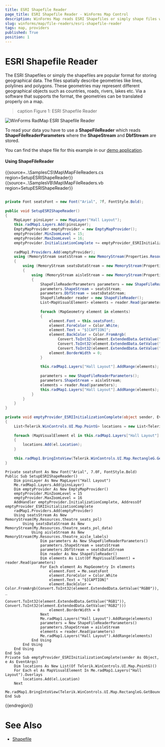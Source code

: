 ```yaml
---
title: ESRI Shapefile Reader
page_title: ESRI Shapefile Reader - WinForms Map Control
description: WinForms Map reads ESRI Shapefiles or simply shape files which are popular format for storing geographical data.
slug: winforms/map/file-readers/esri-shapefile-reader
tags: map, providers
published: True
position: 1 
---
```


# ESRI Shapefile Reader

The ESRI Shapefiles or simply the shapefiles are popular format for storing geographical data. The files spatially describe geometries like lines, polylines and polygons. These geometries may represent different geographical objects such as countries, roads, rivers, lakes etc. Via a software that supports the format, the geometries can be translated properly on a map.

>caption Figure 1: ESRI Shapefile Reader 

![WinForms RadMap ESRI Shapefile Reader](images/map-file-readers-esri-shapefile-reader001.png)

To read your data you have to use a __ShapeFileReader__ which reads __ShapeFileReaderParameters__ where the __ShapeStream__ and __DbfStream__ are stored.

You can find the shape file for this example in our [demo application](https://telerik-winforms-demos.s3.amazonaws.com/TelerikWinFormsExamplesLauncher.exe).

#### Using ShapeFileReader

{{source=..\SamplesCS\Map\MapFileReaders.cs region=SetupESRIShapeReader}} 
{{source=..\SamplesVB\Map\MapFileReaders.vb region=SetupESRIShapeReader}}

````C#
        
private Font seatsFont = new Font("Arial", 7f, FontStyle.Bold);
    
public void SetupESRIShapeReader()
{
    MapLayer pinsLayer = new MapLayer("Hall Layout");
    this.radMap1.Layers.Add(pinsLayer);
    EmptyMapProvider emptyProvider = new EmptyMapProvider();
    emptyProvider.MinZoomLevel = 15;
    emptyProvider.MaxZoomLevel = 16;
    emptyProvider.InitializationComplete += emptyProvider_ESRIInitializationComplete;
    
    radMap1.Providers.Add(emptyProvider);
    using (MemoryStream seatsStream = new MemoryStream(Properties.Resources.theatre_seats_pol))
    {
        using (MemoryStream seatsDataStream = new MemoryStream(Properties.Resources.theatre_seats_pol_data))
        {
            using (MemoryStream aisleStream = new MemoryStream(Properties.Resources.theatre_aisle_labels))
            {
                ShapeFileReaderParameters parameters = new ShapeFileReaderParameters();
                parameters.ShapeStream = seatsStream;
                parameters.DbfStream = seatsDataStream;
                ShapeFileReader reader = new ShapeFileReader();
                List<MapVisualElement> elements = reader.Read(parameters);
                    
                foreach (MapGeometry element in elements)
                {
                    element.Font = this.seatsFont;
                    element.ForeColor = Color.White;
                    element.Text = "$[CAPTION]";
                    element.BackColor = Color.FromArgb(
                        Convert.ToInt32(element.ExtendedData.GetValue("RGB0")),
                        Convert.ToInt32(element.ExtendedData.GetValue("RGB1")),
                        Convert.ToInt32(element.ExtendedData.GetValue("RGB2")));
                    element.BorderWidth = 0;
                }
                
                this.radMap1.Layers["Hall Layout"].AddRange(elements);
                
                parameters = new ShapeFileReaderParameters();
                parameters.ShapeStream = aisleStream;
                elements = reader.Read(parameters);
                this.radMap1.Layers["Hall Layout"].AddRange(elements);
            }
        }
    }
}
    
private void emptyProvider_ESRIInitializationComplete(object sender, EventArgs e)
{
    List<Telerik.WinControls.UI.Map.PointG> locations = new List<Telerik.WinControls.UI.Map.PointG>();
        
    foreach (MapVisualElement el in this.radMap1.Layers["Hall Layout"].Overlays)
    {
        locations.Add(el.Location);
    }
        
    this.radMap1.BringIntoView(Telerik.WinControls.UI.Map.RectangleG.GetBoundingRectangle(locations));
}

````
````VB.NET
Private seatsFont As New Font("Arial", 7.0F, FontStyle.Bold)
Public Sub SetupESRIShapeReader()
    Dim pinsLayer As New MapLayer("Hall Layout")
    Me.radMap1.Layers.Add(pinsLayer)
    Dim emptyProvider As New EmptyMapProvider()
    emptyProvider.MinZoomLevel = 15
    emptyProvider.MaxZoomLevel = 16
    AddHandler emptyProvider.InitializationComplete, AddressOf emptyProvider_ESRIInitializationComplete
    radMap1.Providers.Add(emptyProvider)
    Using seatsStream As New MemoryStream(My.Resources.theatre_seats_pol)
        Using seatsDataStream As New MemoryStream(My.Resources.theatre_seats_pol_data)
            Using aisleStream As New MemoryStream(My.Resources.theatre_aisle_labels)
                Dim parameters As New ShapeFileReaderParameters()
                parameters.ShapeStream = seatsStream
                parameters.DbfStream = seatsDataStream
                Dim reader As New ShapeFileReader()
                Dim elements As List(Of MapVisualElement) = reader.Read(parameters)
                For Each element As MapGeometry In elements
                    element.Font = Me.seatsFont
                    element.ForeColor = Color.White
                    element.Text = "$[CAPTION]"
                    element.BackColor = Color.FromArgb(Convert.ToInt32(element.ExtendedData.GetValue("RGB0")), _
                                                       Convert.ToInt32(element.ExtendedData.GetValue("RGB1")), Convert.ToInt32(element.ExtendedData.GetValue("RGB2")))
                    element.BorderWidth = 0
                Next
                Me.radMap1.Layers("Hall Layout").AddRange(elements)
                parameters = New ShapeFileReaderParameters()
                parameters.ShapeStream = aisleStream
                elements = reader.Read(parameters)
                Me.radMap1.Layers("Hall Layout").AddRange(elements)
            End Using
        End Using
    End Using
End Sub
Private Sub emptyProvider_ESRIInitializationComplete(sender As Object, e As EventArgs)
    Dim locations As New List(Of Telerik.WinControls.UI.Map.PointG)()
    For Each el As MapVisualElement In Me.radMap1.Layers("Hall Layout").Overlays
        locations.Add(el.Location)
    Next
    Me.radMap1.BringIntoView(Telerik.WinControls.UI.Map.RectangleG.GetBoundingRectangle(locations))
End Sub

````

{{endregion}} 

# See Also
* [Shapefile](https://en.wikipedia.org/wiki/Shapefile)

 
